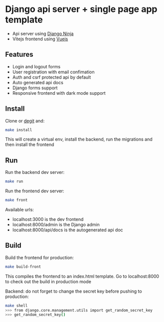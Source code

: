 # Django api server + single page app template

- Api server using [Django Ninja](https://github.com/vitalik/django-ninja)
- Vitejs frontend using [Vuejs](https://vuejs.org/)

## Features

- Login and logout forms
- User registration with email confimation
- Auth and csrf protected api by default
- Auto generated api docs
- Django forms support
- Responsive frontend with dark mode support

## Install

Clone or [degit](https://github.com/Rich-Harris/degit) and:

```bash
make install
```

This will create a virtual env, install the backend, run the migrations and then install the frontend

## Run

Run the backend dev server:

```bash
make run
```

Run the frontend dev server:

```bash
make front
```

Available urls:

- localhost:3000 is the dev frontend
- localhost:8000/admin is the Django admin
- localhost:8000/api/docs is the autogenerated api doc

## Build

Build the frontend for production:

```bash
make build-front
```

This compiles the frontend to an index.html template. Go to localhost:8000 to check
out the build in production mode

Backend: do not forget to change the secret key before pushing to production:

```bash
make shell
>>> from django.core.management.utils import get_random_secret_key
>>> get_random_secret_key()
```